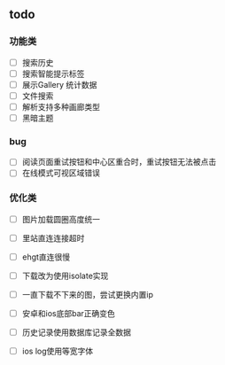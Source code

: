 ## todo
### 功能类
- [ ] 搜索历史
- [ ] 搜索智能提示标签
- [ ] 展示Gallery 统计数据
- [ ] 文件搜索
- [ ] 解析支持多种画廊类型
- [ ] 黑暗主题

### bug
- [ ] 阅读页面重试按钮和中心区重合时，重试按钮无法被点击
- [ ] 在线模式可视区域错误

### 优化类
- [ ] 图片加载圆圈高度统一
- [ ] 里站直连连接超时
- [ ] ehgt直连很慢
- [ ] 下载改为使用isolate实现
- [ ] 一直下载不下来的图，尝试更换内置ip
- [ ] 安卓和ios底部bar正确变色
- [ ] 历史记录使用数据库记录全数据
- [ ] ios log使用等宽字体

